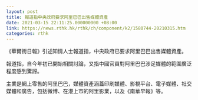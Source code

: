 ```yaml
---
layout: post
title: 報道指中央政府要求阿里巴巴出售媒體資產
date: 2021-03-15 22:11:25.000000000 +08:00
link: https://news.rthk.hk/rthk/ch/component/k2/1580744-20210315.htm
categories: rthk
---
```


《華爾街日報》引述知情人士報道指，中央政府已要求阿里巴巴出售媒體資產。

報道指，自今年初已開始相關討論，又指中國官員對阿里巴巴涉足媒體的範圍廣泛程度感到驚訝。

主業是網上零售的阿里巴巴，媒體資產涵蓋印刷媒體、影視平台、電子媒體、社交媒體和廣告，包括微博、在港上市的阿里影業，以及《南華早報》等。
